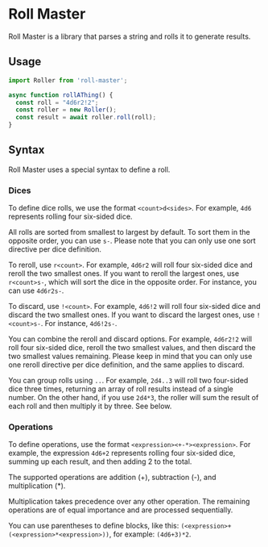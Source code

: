 # Roll Master

Roll Master is a library that parses a string and rolls it to generate results.

## Usage

```typescript
import Roller from 'roll-master';

async function rollAThing() {
  const roll = "4d6r2!2";
  const roller = new Roller();
  const result = await roller.roll(roll);
}
```

## Syntax

Roll Master uses a special syntax to define a roll.

### Dices

To define dice rolls, we use the format `<count>d<sides>`. For example, `4d6` represents rolling four six-sided dice.

All rolls are sorted from smallest to largest by default. To sort them in the opposite order, you can use `s-`. Please note that you can only use one sort directive per dice definition.

To reroll, use `r<count>`. For example, `4d6r2` will roll four six-sided dice and reroll the two smallest ones. If you want to reroll the largest ones, use `r<count>s-`, which will sort the dice in the opposite order. For instance, you can use `4d6r2s-`.

To discard, use `!<count>`. For example, `4d6!2` will roll four six-sided dice and discard the two smallest ones. If you want to discard the largest ones, use `!<count>s-`. For instance, `4d6!2s-`.

You can combine the reroll and discard options. For example, `4d6r2!2` will roll four six-sided dice, reroll the two smallest values, and then discard the two smallest values remaining. Please keep in mind that you can only use one reroll directive per dice definition, and the same applies to discard.

You can group rolls using `..`. For example, `2d4..3` will roll two four-sided dice three times, returning an array of roll results instead of a single number. On the other hand, if you use `2d4*3`, the roller will sum the result of each roll and then multiply it by three. See below.

### Operations

To define operations, use the format `<expression><+-*><expression>`. For example, the expression `4d6+2` represents rolling four six-sided dice, summing up each result, and then adding 2 to the total.

The supported operations are addition (+), subtraction (-), and multiplication (*).

Multiplication takes precedence over any other operation. The remaining operations are of equal importance and are processed sequentially.

You can use parentheses to define blocks, like this: `(<expression>+(<expression>*<expression>))`, for example: `(4d6+3)*2`.

